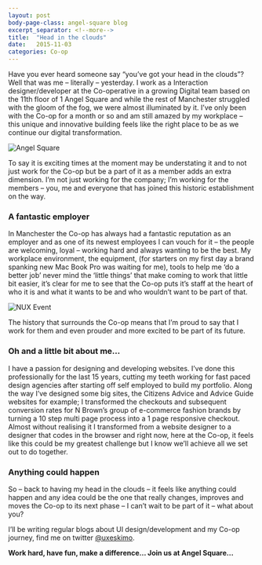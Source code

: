```yaml
---
layout: post
body-page-class: angel-square blog
excerpt_separator: <!--more-->
title:  "Head in the clouds"
date:   2015-11-03
categories: Co-op
---
```


<p>Have you ever heard someone say “you’ve got your head in the clouds”?  Well that was me – literally – yesterday.  I work as a Interaction designer/developer at the Co-operative in a growing Digital team based on the 11th floor of 1 Angel Square and while the rest of Manchester struggled with the gloom of the fog, we were almost illuminated by it. <!--more--> I’ve only been with the Co-op for a month or so and am still amazed by my workplace – this unique and innovative building feels like the right place to be as we continue our digital transformation.</p>

<img src="http://s3-eu-west-1.amazonaws.com/eskimo/angel-square.jpg" alt="Angel Square" />

<p>To say it is exciting times at the moment may be understating it and to not just work for the Co-op but be a part of it as a member adds an extra dimension.  I’m not just working for the company; I’m working for the members – you, me and everyone that has joined this historic establishment on the way.</p>

<h3>A fantastic employer</h3>

<p>In Manchester the Co-op has always had a fantastic reputation as an employer and as one of its newest employees I can vouch for it – the people are welcoming, loyal – working hard and always wanting to be the best.  My workplace environment, the equipment, (for starters on my first day a brand spanking new Mac Book Pro was waiting for me), tools to help me ‘do a better job’ never mind the ‘little things’ that make coming to work that little bit easier, it’s clear for me to see that the Co-op puts it’s staff at the heart of who it is and what it wants to be and who wouldn’t want to be part of that.</p>

<img src="http://s3-eu-west-1.amazonaws.com/eskimo/nux.jpg" alt="NUX Event" />

<p>The history that surrounds the Co-op means that I’m proud to say that I work for them and even prouder and more excited to be part of its future.</p>

<h3>Oh and a little bit about me…</h3>

<p>I have a passion for designing and developing websites.  I’ve done this professionally for the last 15 years, cutting my teeth working for fast paced design agencies after starting off self employed to build my portfolio.  Along the way I’ve designed some big sites, the Citizens Advice and Advice Guide websites for example; I transformed the checkouts and subsequent conversion rates for N Brown’s group of e-commerce fashion brands by turning a 10 step multi page process into a 1 page responsive checkout.  Almost without realising it I transformed from a website designer to a designer that codes in the browser and right now, here at the Co-op, it feels like this could be my greatest challenge but I know we’ll achieve all we set out to do together.</p>

<h3>Anything could happen</h3>

<p>So – back to having my head in the clouds – it feels like anything could happen and any idea could be the one that really changes, improves and moves the Co-op to its next phase – I can’t wait to be part of it – what about you?</p>

<p>I’ll be writing regular blogs about UI design/development and my Co-op journey, find me on twitter <a href="https://twitter.com/uxeskimo">@uxeskimo</a>.</p>

<p><strong>Work hard, have fun, make a difference...  Join us at Angel Square...</strong></p>
